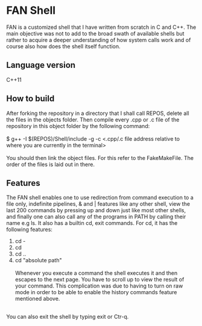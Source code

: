 # FAN Shell

FAN is a customized shell that I have written from scratch in C and C++. The main objective was not to add to the broad swath of available shells 
but rather to acquire a deeper understanding of how system calls work and of course also how does the shell itself function.

## Language version
C++11

## How to build
After forking the repository in a directory that I shall call REPOS, delete all the files in the objects folder. Then compile every .cpp or .c file of 
the repository in this object folder by the following command: <br /><br />
$ g++ -I $(REPOS)/Shell/include -g -c <.cpp/.c file address relative to where you are currently in the terminal> <br /><br />
You should then link the object files. For this refer to the FakeMakeFile. The order of the files is laid out in there.

## Features
The FAN shell enables one to use redirection from command execution to a file only, indefinite pipelines, & and | features like any other shell,
 view the last 200 commands by pressing up and down just like most other shells, and finally one can also call any of the programs in PATH by calling 
 their name e.g ls. It also has a builtin cd, exit commands. For cd, it has the following features: <br />
 1. cd - <br />
 2. cd <br />
 3. cd .. <br />
 4. cd "absolute path" <br />
<br/> Whenever you execute a command the shell executes it and then escapes to the next page. You have to scroll up to view the result of your command. This complication was due to having to turn on raw mode in order to be able to enable the history commands feature mentioned above.<br/>

 <br/> You can also exit the shell by typing exit or Ctr-q.
